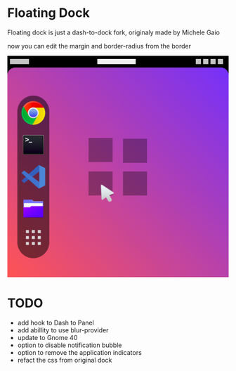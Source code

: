 # Floating Dock

Floating dock is just a dash-to-dock fork, originaly made by Michele Gaio

now you can edit the margin and border-radius from the border

![Floating Dock](./media/github_preview.png)


# TODO

- add hook to Dash to Panel
- add abillity to use blur-provider
- update to Gnome 40
- option to disable notification bubble
- option to remove the application indicators
- refact the css from original dock
